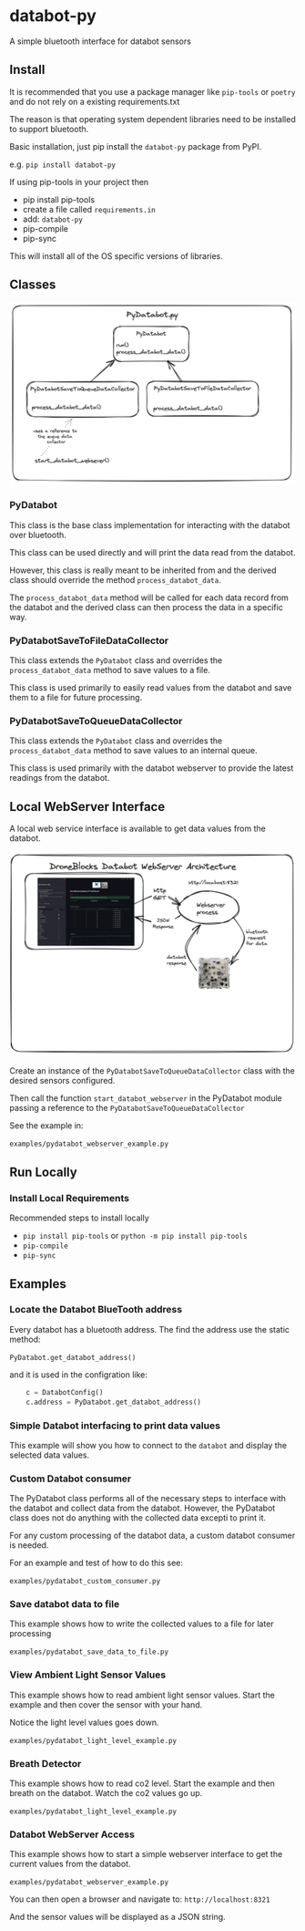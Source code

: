 # databot-py
A simple bluetooth interface for databot sensors

## Install

It is recommended that you use a package manager like `pip-tools` or `poetry` and do not rely on a existing requirements.txt

The reason is that operating system dependent libraries need to be installed to support bluetooth.

Basic installation, just pip install the `databot-py` package from PyPI.

e.g.
`pip install databot-py`

If using pip-tools in your project then 

* pip install pip-tools
* create a file called `requirements.in`
* add:  `databot-py`
* pip-compile
* pip-sync

This will install all of the OS specific versions of libraries.

## Classes
![classes](./media/classes.png)

### PyDatabot

This class is the base class implementation for interacting with the databot over bluetooth.

This class can be used directly and will print the data read from the databot.

However, this class is really meant to be inherited from and the derived class should override the method `process_databot_data`.

The `process_databot_data` method will be called for each data record from the databot and the derived class can then process the data in a specific way.

### PyDatabotSaveToFileDataCollector

This class extends the `PyDatabot` class and overrides the `process_databot_data` method to save values to a file.

This class is used primarily to easily read values from the databot and save them to a file for future processing.

### PyDatabotSaveToQueueDataCollector

This class extends the `PyDatabot` class and overrides the `process_databot_data` method to save values to an internal queue.

This class is used primarily with the databot webserver to provide the latest readings from the databot.

## Local WebServer Interface

A local web service interface is available to get data values from the databot.

![webarch](./media/webserver_arch.png)

Create an instance of the `PyDatabotSaveToQueueDataCollector` class with the desired sensors configured.  

Then call the function `start_databot_webserver` in the PyDatabot module passing a reference to the `PyDatabotSaveToQueueDataCollector`

See the example in:

`examples/pydatabot_webserver_example.py`

## Run Locally

### Install Local Requirements

Recommended steps to install locally

* `pip install pip-tools` or `python -m pip install pip-tools`
* `pip-compile`
* `pip-sync`

## Examples

### Locate the Databot BlueTooth address

Every databot has a bluetooth address.  The find the address use the static method:

`PyDatabot.get_databot_address()`

and it is used in the configration like:

```python
    c = DatabotConfig()
    c.address = PyDatabot.get_databot_address()

```


### Simple Databot interfacing to print data values

This example will show you how to connect to the `databot` and display the selected data values.

### Custom Databot consumer

The PyDatabot class performs all of the necessary steps to interface with the databot and collect data from the databot.  However, the PyDatabot class does not do anything with the collected data excepti to print it.

For any custom processing of the databot data, a custom databot consumer is needed.

For an example and test of how to do this see:

`examples/pydatabot_custom_consumer.py`

### Save databot data to file

This example shows how to write the collected values to a file for later processing

`examples/pydatabot_save_data_to_file.py`

### View Ambient Light Sensor Values

This example shows how to read ambient light sensor values.  Start the example and then cover the sensor with your hand.

Notice the light level values goes down.

`examples/pydatabot_light_level_example.py`

### Breath Detector

This example shows how to read co2 level.  Start the example and then breath on the databot.
Watch the co2 values go up. 

`examples/pydatabot_light_level_example.py`

### Databot WebServer Access

This example shows how to start a simple webserver interface to get the current values from the databot.

`examples/pydatabot_webserver_example.py`

You can then open a browser and navigate to:
`http://localhost:8321`

And the sensor values will be displayed as a JSON string.
